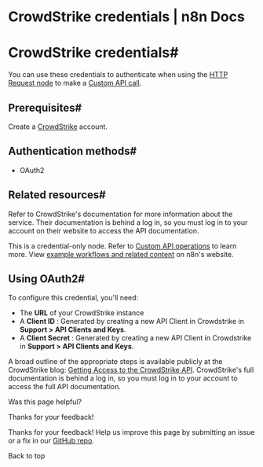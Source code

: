 # CrowdStrike credentials | n8n Docs

[ ](https://github.com/n8n-io/n8n-docs/edit/main/docs/integrations/builtin/credentials/crowdstrike.md "Edit this page")

# CrowdStrike credentials#

You can use these credentials to authenticate when using the [HTTP Request node](../../core-nodes/n8n-nodes-base.httprequest/) to make a [Custom API call](../../../custom-operations/).

## Prerequisites#

Create a [CrowdStrike](https://www.crowdstrike.com/en-us/) account.

## Authentication methods#

  * OAuth2

## Related resources#

Refer to CrowdStrike's documentation for more information about the service. Their documentation is behind a log in, so you must log in to your account on their website to access the API documentation.

This is a credential-only node. Refer to [Custom API operations](../../../custom-operations/) to learn more. View [example workflows and related content](https://n8n.io/integrations/crowdstrike/) on n8n's website.

## Using OAuth2#

To configure this credential, you'll need:

  * The **URL** of your CrowdStrike instance
  * A **Client ID** : Generated by creating a new API Client in Crowdstrike in **Support > API Clients and Keys**.
  * A **Client Secret** : Generated by creating a new API Client in Crowdstrike in **Support > API Clients and Keys**.

A broad outline of the appropriate steps is available publicly at the CrowdStrike blog: [Getting Access to the CrowdStrike API](https://www.crowdstrike.com/blog/tech-center/get-access-falcon-apis/). CrowdStrike's full documentation is behind a log in, so you must log in to your account to access the full API documentation.

Was this page helpful? 

Thanks for your feedback! 

Thanks for your feedback! Help us improve this page by submitting an issue or a fix in our [GitHub repo](https://github.com/n8n-io/n8n-docs). 

Back to top